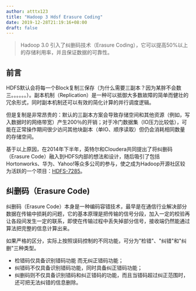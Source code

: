 ```yaml
---
author: atttx123
title: "Hadoop 3 Hdsf Erasure Coding"
date: 2019-12-28T21:19:16+08:00
draft: false
---
```


> Hadoop 3.0 引入了纠删码技术（Erasure Coding），它可以提高50%以上的存储利用率，并且保证数据的可靠性。

<!--more-->

## 前言

HDFS默认会将每一个Block复制三保存（为什么需要三副本？因为某胖不会数三。。。。。。）。副本机制（Replication）是一种可以抵御大多数故障的简单而健壮的冗余形式，同时副本机制还可以有效的简化计算的并行调度逻辑。

但是复制是非常昂贵的：默认的三副本方案会导致存储空间和其他资源（例如，写入数据时的网络带宽）产生200％的开销；对于冷门数据集（IO压力比较低），可能在正常操作期间很少访问其他块副本（单IO、顺序读取）但仍会消耗相同数量的存储空间。

基于以上原因，在2014年下半年，英特尔和Cloudera共同提出了将纠删码（Erasure Code）融入到HDFS内部的想法和设计，随后吸引了包括Hortonworks、华为、Yahoo!等众多公司的参与，使之成为Hadoop开源社区较为活跃的一个项目：[HDFS-7285](https://issues.apache.org/jira/browse/HDFS-7285)。

[^1]:https://blog.cloudera.com/introduction-to-hdfs-erasure-coding-in-apache-hadoop/

## 纠删码（Erasure Code)

纠删码（Erasure Code）本身是一种编码容错技术，最早是在通信行业解决部分数据在传输中损耗的问题，它的基本原理是把传输的信号分段，加入一定的校验再让各段间发生一定的联系，即使在传输过程中丢失掉部分信号，接收端仍然能通过算法把完整的信息计算出来。

如果严格的区分，实际上按照误码控制的不同功能，可分为"检错"、"纠错"和"纠删"三种类型。

* 检错码仅具备识别错码功能 而无纠正错码功能；
* 纠错码不仅具备识别错码功能，同时具备纠正错码功能；
* 纠删码则不仅具备识别错码和纠正错码的功能，而且当错码超过纠正范围时，还可把无法纠错的信息删除。

